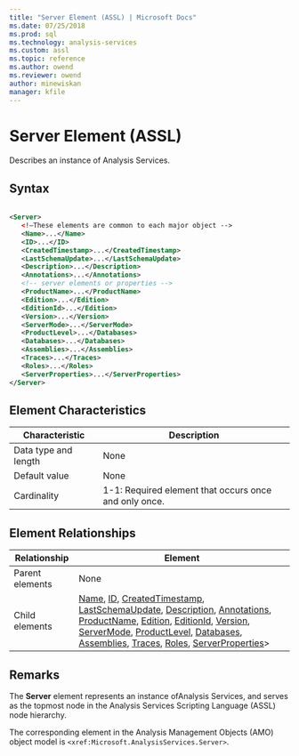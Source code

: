 ```yaml
---
title: "Server Element (ASSL) | Microsoft Docs"
ms.date: 07/25/2018
ms.prod: sql
ms.technology: analysis-services
ms.custom: assl
ms.topic: reference
ms.author: owend
ms.reviewer: owend
author: minewiskan
manager: kfile
---
```

# Server Element (ASSL)

  Describes an instance of Analysis Services.  
  
## Syntax  
  
```xml  
  
<Server>  
   <!—These elements are common to each major object -->  
   <Name>...</Name>  
   <ID>...</ID>  
   <CreatedTimestamp>...</CreatedTimestamp>  
   <LastSchemaUpdate>...</LastSchemaUpdate>  
   <Description>...</Description>  
   <Annotations>...</Annotations>  
   <!-- server elements or properties -->  
   <ProductName>...</ProductName>  
   <Edition>...</Edition>  
   <EditionId>...</Edition>  
   <Version>...</Version>  
   <ServerMode>...</ServerMode>  
   <ProductLevel>...</Databases>  
   <Databases>...</Databases>  
   <Assemblies>...</Assemblies>  
   <Traces>...</Traces>  
   <Roles>...</Roles>  
   <ServerProperties>...</ServerProperties>  
</Server>  
```  
  
## Element Characteristics  
  
|Characteristic|Description|  
|--------------------|-----------------|  
|Data type and length|None|  
|Default value|None|  
|Cardinality|1-1: Required element that occurs once and only once.|  
  
## Element Relationships  
  
|Relationship|Element|  
|------------------|-------------|  
|Parent elements|None|  
|Child elements|[Name](../properties/name-element-assl.md), [ID](../properties/id-element-assl.md), [CreatedTimestamp](../properties/createdtimestamp-element-assl.md), [LastSchemaUpdate](../properties/lastschemaupdate-element-assl.md), [Description](../properties/description-element-assl.md), [Annotations](../collections/annotations-element-assl.md), [ProductName](../properties/productname-element-assl.md), [Edition](../properties/edition-element-assl.md), [EditionId](../../xmla/xml-elements-properties/editionid-element.md), [Version](../properties/version-element-assl.md), [ServerMode](../../xmla/xml-elements-properties/editionid-element.md), [ProductLevel](../../xmla/xml-elements-properties/productlabel-element.md), [Databases](../collections/databases-element-assl.md), [Assemblies](../collections/assemblies-element-assl.md), [Traces](../collections/traces-element-assl.md), [Roles](../collections/roles-element-assl.md), [ServerProperties](../collections/serverproperties-element-assl.md)>|  
  
## Remarks  
 The **Server** element represents an instance ofAnalysis Services, and serves as the topmost node in the Analysis Services Scripting Language (ASSL) node hierarchy.  
  
 The corresponding element in the Analysis Management Objects (AMO) object model is `<xref:Microsoft.AnalysisServices.Server>`.  

  
  
